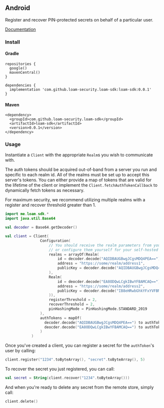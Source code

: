 ## Android

Register and recover PIN-protected secrets on behalf of a particular user.

[Documentation](http://34.160.204.87/android/loam-sdk/me.loam.sdk/)

### Install

#### Gradle

```
repositories {
  google()
  mavenCentral()
}

dependencies {
  implementation 'com.github.loam-security.loam-sdk:loam-sdk:0.0.1'
}
```

#### Maven

```
<dependency>
  <groupId>com.github.loam-security.loam-sdk</groupId>
  <artifactId>loam-sdk</artifactId>
  <version>0.0.1</version>
</dependency>
```

### Usage

Instantiate a `Client` with the appropriate `Realm`s you wish to communicate with.

The auth tokens should be acquired out-of-band from a server you run and specific to each realm id. All of the realms must be set up to accept this server's tokens. You can either provide a map of tokens that are valid for the lifetime of the client or implement the `Client.fetchAuthTokenCallback` to dynamically fetch tokens as necessary.

For maximum security, we recommend utilizing multiple realms with a register and recover threshold greater than 1.

```kotlin
import me.loam.sdk.*
import java.util.Base64

val decoder = Base64.getDecoder()

val client = Client(
                Configuration(
                    // You should receive the realm parameters from your realm provider,
                    // or configure them yourself for your self-hosted realm.
                    realms = arrayOf(Realm(
                        id = decoder.decode("AQIDBAUGBwgJCgsMDQ4PEA=="),
                        address = "https://some/realm/address1",
                        publicKey = decoder.decode("AQIDBAUGBwgJCgsMDQ4PEBESExQVFhcYGRobHB0eHyA=")
                    ),
                    Realm(
                        id = deocder.decode("EA8ODQwLCgkIBwYFBAMCAQ=="),
                        address = "https://some/realm/address2",
                        publicKey = decoder.decode("IB8eHRwbGhkYFxYVFBMSERAPDg0MCwoJCAcGBQQDAgE=")
                    )),
                    registerThreshold = 2,
                    recoverThreshold = 2,
                    pinHashingMode = PinHashingMode.STANDARD_2019
                ),
                authTokens = mapOf(
                  decoder.decode("AQIDBAUGBwgJCgsMDQ4PEA==") to authToken1,
                  deocder.decode("EA8ODQwLCgkIBwYFBAMCAQ==") to authToken2
                )
            )
```

Once you've created a client, you can register a secret for the `authToken`'s user by calling:

```kotlin
client.register("1234".toByteArray(), "secret".toByteArray(), 5)
```

To recover the secret you just registered, you can call:

```kotlin
val secret = String(client.recover("1234".toByteArray()))
```

And when you're ready to delete any secret from the remote store, simply call:

```kotlin
client.delete()
```
